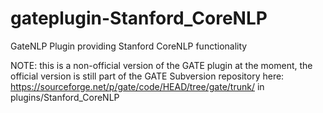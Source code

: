 # gateplugin-Stanford_CoreNLP
GateNLP Plugin providing Stanford CoreNLP functionality

NOTE: this is a non-official version of the GATE plugin at the moment, 
the official version is still part of the GATE Subversion repository
here: https://sourceforge.net/p/gate/code/HEAD/tree/gate/trunk/
in plugins/Stanford_CoreNLP
